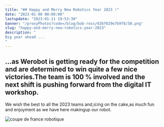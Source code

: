 ```yaml
---
title: "## Happy and Merry New Robotics Year 2023 !"
date: "2023-01-08 00:00:00"
lastupdate: "2023-01-11 19:53:30"
banner: "/proxyPhotos?code=/blog/bob-ross/63bf029e7b9f8/50.png"
slug: "happy-and-merry-new-robotics-year-2023"
description: " 
Big year ahead ...
"
---
```

## ...as Werobot is getting ready for the competition and are determined to win quite a few nice victories.The team is 100 % involved and the next shift is pushing forward from the digital IT workshop.

We wish the best to all the 2023 teams and,icing on the cake,as much fun and enjoyment as we have here makingup our robot.

![coupe de france robotique](/proxyPhotos?code=/blog/bob-ross/63bf02b475509/75.png)

    